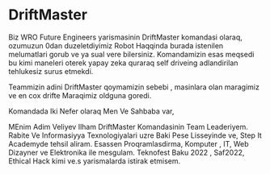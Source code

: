 # DriftMaster

Biz WRO Future Engineers yarismasinin DriftMaster komandasi olaraq, 
ozumuzun 0dan duzeletdiyimiz Robot Haqqinda burada istenilen melumatlari gorub ve ya sual vere bilersiniz.
Komandamizin esas meqsedi bu kimi maneleri oterek yapay zeka quraraq self driveing adlandirilan tehlukesiz surus etmekdi.

Teammizin adini DriftMaster qoymamizin sebebi , masinlara olan maragimiz ve en cox drifte Maraqimiz oldguna goredi.

Komandada Iki Nefer olaraq Men Ve Sahbaba var,

MEnim Adim Veliyev Ilham DriftMaster Komandasinin Team Leaderiyem.
Rabite Ve Informasiyya Texnologiyalari uzre Baki Pese Lisseyinde ve,
Step It Academyde tehsil aliram.
Esassen Proqramlasdirma, Komputer , IT, Web Dizayner ve Elektronika ile mesgulam.
Teknofest Baku 2022 , Saf2022, Ethical Hack kimi ve.s yarismalarda istirak etmisem.
